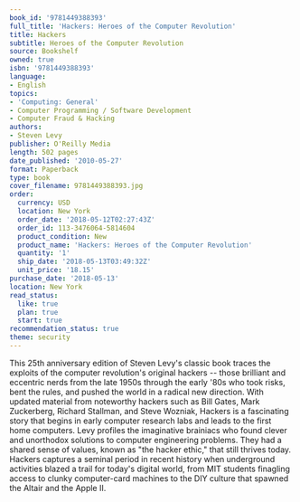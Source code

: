 ```yaml
---
book_id: '9781449388393'
full_title: 'Hackers: Heroes of the Computer Revolution'
title: Hackers
subtitle: Heroes of the Computer Revolution
source: Bookshelf
owned: true
isbn: '9781449388393'
language:
- English
topics:
- 'Computing: General'
- Computer Programming / Software Development
- Computer Fraud & Hacking
authors:
- Steven Levy
publisher: O'Reilly Media
length: 502 pages
date_published: '2010-05-27'
format: Paperback
type: book
cover_filename: 9781449388393.jpg
order:
  currency: USD
  location: New York
  order_date: '2018-05-12T02:27:43Z'
  order_id: 113-3476064-5814604
  product_condition: New
  product_name: 'Hackers: Heroes of the Computer Revolution'
  quantity: '1'
  ship_date: '2018-05-13T03:49:32Z'
  unit_price: '18.15'
purchase_date: '2018-05-13'
location: New York
read_status:
  like: true
  plan: true
  start: true
recommendation_status: true
theme: security
---
```

This 25th anniversary edition of Steven Levy's classic book traces the exploits of the computer revolution's original hackers -- those brilliant and eccentric nerds from the late 1950s through the early '80s who took risks, bent the rules, and pushed the world in a radical new direction. With updated material from noteworthy hackers such as Bill Gates, Mark Zuckerberg, Richard Stallman, and Steve Wozniak, Hackers is a fascinating story that begins in early computer research labs and leads to the first home computers.
Levy profiles the imaginative brainiacs who found clever and unorthodox solutions to computer engineering problems. They had a shared sense of values, known as "the hacker ethic," that still thrives today. Hackers captures a seminal period in recent history when underground activities blazed a trail for today's digital world, from MIT students finagling access to clunky computer-card machines to the DIY culture that spawned the Altair and the Apple II.
